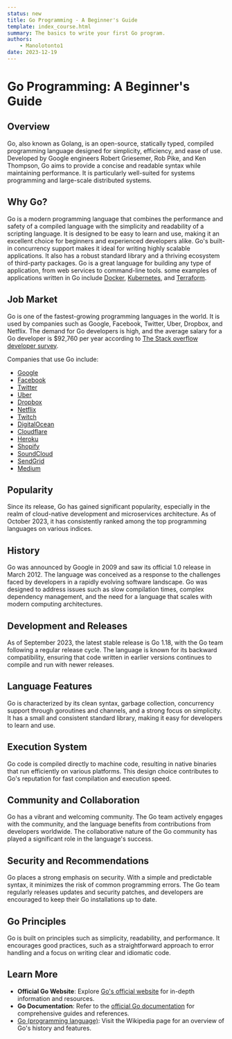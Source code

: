 ```yaml
---
status: new
title: Go Programming - A Beginner's Guide
template: index_course.html
summary: The basics to write your first Go program.
authors:
    - Manolotonto1
date: 2023-12-19
---
```


# Go Programming: A Beginner's Guide

## Overview
Go, also known as Golang, is an open-source, statically typed, compiled programming language designed for simplicity, efficiency, and ease of use. Developed by Google engineers Robert Griesemer, Rob Pike, and Ken Thompson, Go aims to provide a concise and readable syntax while maintaining performance. It is particularly well-suited for systems programming and large-scale distributed systems.

## Why Go?
Go is a modern programming language that combines the performance and safety of a compiled language with the simplicity and readability of a scripting language. It is designed to be easy to learn and use, making it an excellent choice for beginners and experienced developers alike. Go's built-in concurrency support makes it ideal for writing highly scalable applications. It also has a robust standard library and a thriving ecosystem of third-party packages. Go is a great language for building any type of application, from web services to command-line tools. some examples of applications written in Go include [Docker](https://www.docker.com/), [Kubernetes](https://kubernetes.io/), and [Terraform](https://www.terraform.io/).

## Job Market
Go is one of the fastest-growing programming languages in the world. It is used by companies such as Google, Facebook, Twitter, Uber, Dropbox, and Netflix. The demand for Go developers is high, and the average salary for a Go developer is $92,760 per year according to [The Stack overflow developer survey](https://survey.stackoverflow.co/2023/#technology-top-paying-technologies).

Companies that use Go include:

- [Google](https://www.google.com/)
- [Facebook](https://www.facebook.com/)
- [Twitter](https://twitter.com/)
- [Uber](https://www.uber.com/)
- [Dropbox](https://www.dropbox.com/)
- [Netflix](https://www.netflix.com/)
- [Twitch](https://www.twitch.tv/)
- [DigitalOcean](https://www.digitalocean.com/)
- [Cloudflare](https://www.cloudflare.com/)
- [Heroku](https://www.heroku.com/)
- [Shopify](https://www.shopify.com/)
- [SoundCloud](https://soundcloud.com/)
- [SendGrid](https://sendgrid.com/)
- [Medium](https://medium.com/)
## Popularity
Since its release, Go has gained significant popularity, especially in the realm of cloud-native development and microservices architecture. As of October 2023, it has consistently ranked among the top programming languages on various indices.

## History
Go was announced by Google in 2009 and saw its official 1.0 release in March 2012. The language was conceived as a response to the challenges faced by developers in a rapidly evolving software landscape. Go was designed to address issues such as slow compilation times, complex dependency management, and the need for a language that scales with modern computing architectures.

## Development and Releases
As of September 2023, the latest stable release is Go 1.18, with the Go team following a regular release cycle. The language is known for its backward compatibility, ensuring that code written in earlier versions continues to compile and run with newer releases.

## Language Features
Go is characterized by its clean syntax, garbage collection, concurrency support through goroutines and channels, and a strong focus on simplicity. It has a small and consistent standard library, making it easy for developers to learn and use.

## Execution System
Go code is compiled directly to machine code, resulting in native binaries that run efficiently on various platforms. This design choice contributes to Go's reputation for fast compilation and execution speed.

## Community and Collaboration
Go has a vibrant and welcoming community. The Go team actively engages with the community, and the language benefits from contributions from developers worldwide. The collaborative nature of the Go community has played a significant role in the language's success.

## Security and Recommendations
Go places a strong emphasis on security. With a simple and predictable syntax, it minimizes the risk of common programming errors. The Go team regularly releases updates and security patches, and developers are encouraged to keep their Go installations up to date.

## Go Principles
Go is built on principles such as simplicity, readability, and performance. It encourages good practices, such as a straightforward approach to error handling and a focus on writing clear and idiomatic code.

## Learn More
- **Official Go Website**: Explore [Go's official website](https://golang.org/) for in-depth information and resources.
- **Go Documentation**: Refer to the [official Go documentation](https://golang.org/doc/) for comprehensive guides and references.
- [Go (programming language)](https://en.wikipedia.org/wiki/Go_(programming_language)): Visit the Wikipedia page for an overview of Go's history and features.